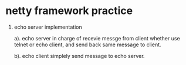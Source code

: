 # netty framework practice

1. echo server implementation

    a). echo server in charge of recevie messge from client whether use telnet or echo client, 
    and send back same message to client.
    
    b). echo client simplely send message to echo server.
    
